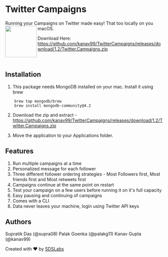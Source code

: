 # Twitter Campaigns

Running your Campaigns on Twitter made easy! That too locally on you macOS.
<img align="left" width="100px"  src="https://i.imgur.com/jIRiGnE.png">

Download Here: https://github.com/kanav99/TwitterCampaigns/releases/download/1.2/Twitter.Campaigns.zip
  
&nbsp;
## Installation

1. This package needs MongoDB installed on your mac. Install it using brew

```
    brew tap mongodb/brew
    brew install mongodb-community@4.2
```

2. Download the zip and extract - https://github.com/kanav99/TwitterCampaigns/releases/download/1.2/Twitter.Campaigns.zip

3. Move the application to your Applications folder.

## Features

1. Run multiple campaigns at a time
2. Personalized message for each follower
3. Three different follower ordering strategies - Most Followers first, Most friends first and Most retweets first
4. Campaigns continue at the same point on restart
5. Test your campaign on a few users before running it on it's full capacity
6. Easy pausing and continuing of campaigns
7. Comes with a CLI
8. Data never leaves your machine, login using Twitter API keys

## Authors

Supratik Das (@supra08)
Palak Goenka (@palakg11)
Kanav Gupta (@kanav99)

Created with :heart: by [SDSLabs](https://sdslabs.co)
